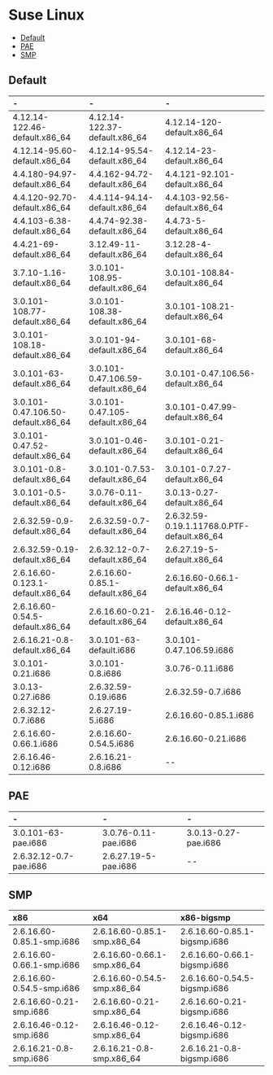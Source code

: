 # Suse Linux

* [Default](suse.md#default)
* [PAE](suse.md#pae)
* [SMP](suse.md#smp)

## Default

| - | - | - |
| :--- | :--- | :--- |
| 4.12.14-122.46-default.x86\_64 | 4.12.14-122.37-default.x86\_64 | 4.12.14-120-default.x86\_64 |
| 4.12.14-95.60-default.x86\_64 | 4.12.14-95.54-default.x86\_64 | 4.12.14-23-default.x86\_64 |
| 4.4.180-94.97-default.x86\_64 | 4.4.162-94.72-default.x86\_64 | 4.4.121-92.101-default.x86\_64 |
| 4.4.120-92.70-default.x86\_64 | 4.4.114-94.14-default.x86\_64 | 4.4.103-92.56-default.x86\_64 |
| 4.4.103-6.38-default.x86\_64 | 4.4.74-92.38-default.x86\_64 | 4.4.73-5-default.x86\_64 |
| 4.4.21-69-default.x86\_64 | 3.12.49-11-default.x86\_64 | 3.12.28-4-default.x86\_64 |
| 3.7.10-1.16-default.x86\_64 | 3.0.101-108.95-default.x86\_64 | 3.0.101-108.84-default.x86\_64 |
| 3.0.101-108.77-default.x86\_64 | 3.0.101-108.38-default.x86\_64 | 3.0.101-108.21-default.x86\_64 |
| 3.0.101-108.18-default.x86\_64 | 3.0.101-94-default.x86\_64 | 3.0.101-68-default.x86\_64 |
| 3.0.101-63-default.x86\_64 | 3.0.101-0.47.106.59-default.x86\_64 | 3.0.101-0.47.106.56-default.x86\_64 |
| 3.0.101-0.47.106.50-default.x86\_64 | 3.0.101-0.47.105-default.x86\_64 | 3.0.101-0.47.99-default.x86\_64 |
| 3.0.101-0.47.52-default.x86\_64 | 3.0.101-0.46-default.x86\_64 | 3.0.101-0.21-default.x86\_64 |
| 3.0.101-0.8-default.x86\_64 | 3.0.101-0.7.53-default.x86\_64 | 3.0.101-0.7.27-default.x86\_64 |
| 3.0.101-0.5-default.x86\_64 | 3.0.76-0.11-default.x86\_64 | 3.0.13-0.27-default.x86\_64 |
| 2.6.32.59-0.9-default.x86\_64 | 2.6.32.59-0.7-default.x86\_64 | 2.6.32.59-0.19.1.11768.0.PTF-default.x86\_64 |
| 2.6.32.59-0.19-default.x86\_64 | 2.6.32.12-0.7-default.x86\_64 | 2.6.27.19-5-default.x86\_64 |
| 2.6.16.60-0.123.1-default.x86\_64 | 2.6.16.60-0.85.1-default.x86\_64 | 2.6.16.60-0.66.1-default.x86\_64 |
| 2.6.16.60-0.54.5-default.x86\_64 | 2.6.16.60-0.21-default.x86\_64 | 2.6.16.46-0.12-default.x86\_64 |
| 2.6.16.21-0.8-default.x86\_64 | 3.0.101-63-default.i686 | 3.0.101-0.47.106.59.i686 |
| 3.0.101-0.21.i686 | 3.0.101-0.8.i686 | 3.0.76-0.11.i686 |
| 3.0.13-0.27.i686 | 2.6.32.59-0.19.i686 | 2.6.32.59-0.7.i686 |
| 2.6.32.12-0.7.i686 | 2.6.27.19-5.i686 | 2.6.16.60-0.85.1.i686 |
| 2.6.16.60-0.66.1.i686 | 2.6.16.60-0.54.5.i686 | 2.6.16.60-0.21.i686 |
| 2.6.16.46-0.12.i686 | 2.6.16.21-0.8.i686 | -- |

## PAE

| - | - | - |
| :--- | :--- | :--- |
| 3.0.101-63-pae.i686 | 3.0.76-0.11-pae.i686 | 3.0.13-0.27-pae.i686 |
| 2.6.32.12-0.7-pae.i686 | 2.6.27.19-5-pae.i686 | -- |

## SMP

| **x86** | **x64** | **x86-bigsmp** |
| :--- | :--- | :--- |
| 2.6.16.60-0.85.1-smp.i686 | 2.6.16.60-0.85.1-smp.x86\_64 | 2.6.16.60-0.85.1-bigsmp.i686 |
| 2.6.16.60-0.66.1-smp.i686 | 2.6.16.60-0.66.1-smp.x86\_64 | 2.6.16.60-0.66.1-bigsmp.i686 |
| 2.6.16.60-0.54.5-smp.i686 | 2.6.16.60-0.54.5-smp.x86\_64 | 2.6.16.60-0.54.5-bigsmp.i686 |
| 2.6.16.60-0.21-smp.i686 | 2.6.16.60-0.21-smp.x86\_64 | 2.6.16.60-0.21-bigsmp.i686 |
| 2.6.16.46-0.12-smp.i686 | 2.6.16.46-0.12-smp.x86\_64 | 2.6.16.46-0.12-bigsmp.i686 |
| 2.6.16.21-0.8-smp.i686 | 2.6.16.21-0.8-smp.x86\_64 | 2.6.16.21-0.8-bigsmp.i686 |

